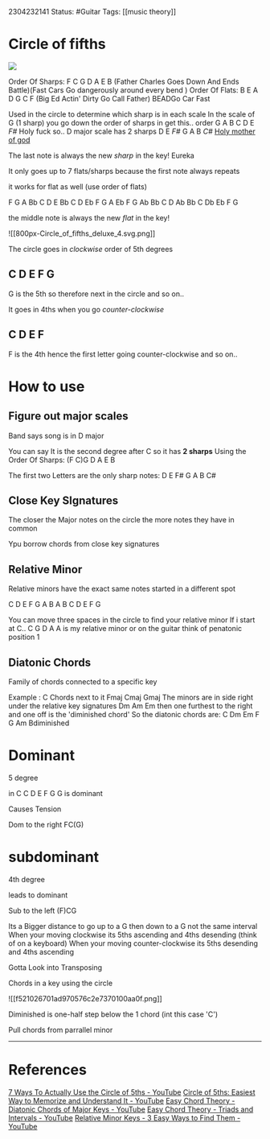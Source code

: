 
2304232141
	Status: #Guitar
		Tags: [[music theory]]


# Circle of fifths


<img src = 'https://miro.medium.com/v2/resize:fit:1100/format:webp/1*ihEohPybHu0ourZkFHba-Q.png'>

Order Of Sharps: F C G D A E B (Father Charles Goes Down And Ends Battle)(Fast Cars Go dangerously around every bend )
Order Of Flats: B E A D G C F (Big Ed Actin' Dirty Go Call Father) BEADGo Car Fast



Used in the circle to determine which sharp is in each scale
In the scale of G (1 sharp) you go down the order of sharps in get this.. order
G A B C D E *F#*
Holy fuck so..
D major scale has 2 sharps
D E *F#* G A B *C#*
[Holy mother of god](https://www.youtube.com/watch?v=Myt9ybv0IaU)

The last note is always the new *sharp* in the key!
Eureka

It only goes up to 7 flats/sharps because the first note always repeats

it works for flat as well (use order of flats)

F G A Bb C D E
Bb C D Eb F G A
Eb F G Ab Bb C D
Ab Bb C Db Eb F G

the middle note is always the new *flat* in the key!

![[800px-Circle_of_fifths_deluxe_4.svg.png]]

The circle goes in *clockwise* order of 5th degrees

## C D E F G

G is the 5th so therefore next in the circle and so on..



It goes in 4ths when you go *counter-clockwise*

## C D E F

F is the 4th hence the first letter going counter-clockwise and so on..

# How to use

## Figure out major scales

Band says song is in D major

You can say It is the second degree after C so it has 
**2 sharps**
Using the Order Of Sharps: (F C)G D A E B

The first two Letters are the only sharp notes: D E F# G A B C#

## Close Key SIgnatures

The closer the Major notes on the circle the more notes they have in common

Ypu borrow chords from close key signatures

## Relative Minor

Relative minors have the exact same notes started in a different spot

C D E F G A B 
A B C D E F G

You can move three spaces in the circle to find your relative minor
If i start at C..
C G D A
A is my relative minor
or on the guitar think of penatonic position 1

## Diatonic Chords

Family of chords connected to a specific key

Example : C
Chords next to it
Fmaj Cmaj Gmaj
The minors are in side right under the relative key signatures 
Dm Am Em then one furthest to the right and one off is the 'diminished chord'
So the diatonic chords are:
C Dm Em F G Am Bdiminished

# Dominant
5 degree

in C
C D E F G
G is dominant

Causes Tension 

Dom to the right   FC(G)
# subdominant

4th degree

leads to dominant

Sub to the left   (F)CG



Its a Bigger distance to go up to a G then down to a G
not the same interval
When your moving clockwise its 5ths ascending and 4ths desending (think of on a keyboard)
When your moving counter-clockwise its 5ths desending and 4ths ascending

Gotta Look into Transposing

Chords in a key using the circle 

![[f521026701ad970576c2e7370100aa0f.png]]

Diminished is one-half step below the 1 chord (int this case 'C')

Pull chords from parrallel minor


---
# References
[7 Ways To Actually Use the Circle of 5ths - YouTube](https://youtu.be/4WxDZ-wSXLY)
[Circle of 5ths: Easiest Way to Memorize and Understand It - YouTube](https://youtu.be/sWAaJF9Wk0w)
[Easy Chord Theory - Diatonic Chords of Major Keys - YouTube](https://www.youtube.com/watch?v=HmvachZokyg&t=0s)
[Easy Chord Theory - Triads and Intervals - YouTube](https://www.youtube.com/watch?v=VswUA38pFxc&t=0s)
[Relative Minor Keys - 3 Easy Ways to Find Them - YouTube](https://www.youtube.com/watch?v=KC6fpN5jhZc&t=0s)

